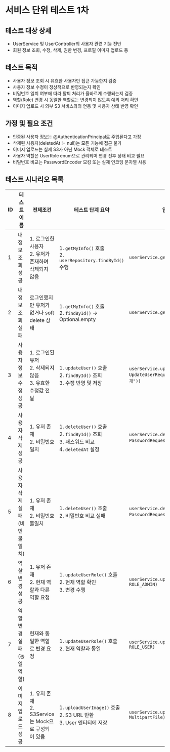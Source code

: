 # 서비스 단위 테스트 1차

## 테스트 대상 상세
- UserService 및 UserController의 사용자 관련 기능 전반
- 회원 정보 조회, 수정, 삭제, 권한 변경, 프로필 이미지 업로드 등

## 테스트 목적
- 사용자 정보 조회 시 유효한 사용자만 접근 가능한지 검증
- 사용자 정보 수정이 정상적으로 반영되는지 확인
- 비밀번호 일치 여부에 따라 탈퇴 처리가 올바르게 수행되는지 검증
- 역할(Role) 변경 시 동일한 역할로는 변경되지 않도록 예외 처리 확인
- 이미지 업로드 시 외부 S3 서비스와의 연동 및 사용자 상태 반영 확인

## 가정 및 필요 조건
- 인증된 사용자 정보는 @AuthenticationPrincipal로 주입된다고 가정
- 삭제된 사용자(deletedAt != null)는 모든 기능에 접근 불가
- 이미지 업로드는 실제 S3가 아닌 Mock 객체로 테스트
- 사용자 역할은 UserRole enum으로 관리되며 변경 전후 상태 비교 필요
- 비밀번호 비교는 PasswordEncoder 모킹 또는 실제 인코딩 문자열 사용

## 테스트 시나리오 목록
| ID  | 테스트 이름                    | 전제조건                                                             | 테스트 단계 요약                                                                                      | 입력값                                                                                              | 기댓값                              | 성공 여부 |
|-----|-------------------------------|----------------------------------------------------------------------|---------------------------------------------------------------------------------------------------------|-------------------------------------------------------------------------------------------------------|--------------------------------------|-----------|
| 1   | 내 정보 조회 성공             | 1. 로그인한 사용자<br>2. 유저가 존재하며 삭제되지 않음                | 1. `getMyInfo()` 호출<br>2. `userRepository.findById()` 수행                                           | `userService.getMyInfo(1L)`                                                                          | `UserMyInfoResponse` 반환           | ✅         |
| 2   | 내 정보 조회 실패             | 로그인했지만 유저가 없거나 soft delete 상태                         | 1. `getMyInfo()` 호출<br>2. `findById()` → Optional.empty                                              | `userService.getMyInfo(999L)`                                                                        | `NotFoundException` 발생            | ✅         |
| 3   | 사용자 정보 수정 성공         | 1. 로그인된 유저<br>2. 삭제되지 않음<br>3. 유효한 수정값 전달         | 1. `updateUser()` 호출<br>2. `findById()` 조회<br>3. 수정 반영 및 저장                                | `userService.updateUser(1L, new UpdateUserRequest("닉네임", "소개"))`                                | 사용자 정보 수정됨                  | ✅         |
| 4   | 사용자 삭제 성공              | 1. 유저 존재<br>2. 비밀번호 일치                                     | 1. `deleteUser()` 호출<br>2. `findById()` 조회<br>3. 패스워드 비교<br>4. `deletedAt` 설정              | `userService.deleteUser(1L, new PasswordRequest("비밀번호"))`                                        | soft delete 처리됨                  | ✅         |
| 5   | 사용자 삭제 실패 (비번 불일치) | 1. 유저 존재<br>2. 비밀번호 불일치                                   | 1. `deleteUser()` 호출<br>2. 비밀번호 비교 실패                                                        | `userService.deleteUser(1L, new PasswordRequest("틀린비번"))`                                        | `InvalidRequestException` 발생      | ✅         |
| 6   | 역할 변경 성공                | 1. 유저 존재<br>2. 현재 역할과 다른 역할 요청                         | 1. `updateUserRole()` 호출<br>2. 현재 역할 확인<br>3. 변경 수행                                       | `userService.updateUserRole(1L, ROLE_ADMIN)`                                                         | 역할 변경 성공                      | ✅         |
| 7   | 역할 변경 실패 (동일 역할)    | 현재와 동일한 역할로 변경 요청                                       | 1. `updateUserRole()` 호출<br>2. 현재 역할과 동일                                                      | `userService.updateUserRole(1L, ROLE_USER)`                                                          | `InvalidRequestException` 발생      | ✅         |
| 8   | 이미지 업로드 성공            | 1. 유저 존재<br>2. S3Service는 Mock으로 구성되어 있음                 | 1. `uploadUserImage()` 호출<br>2. S3 URL 반환<br>3. User 엔티티에 저장                                | `userService.uploadUserImage(1L, MultipartFile)`                                                     | 프로필 이미지 저장                  | ✅         |
